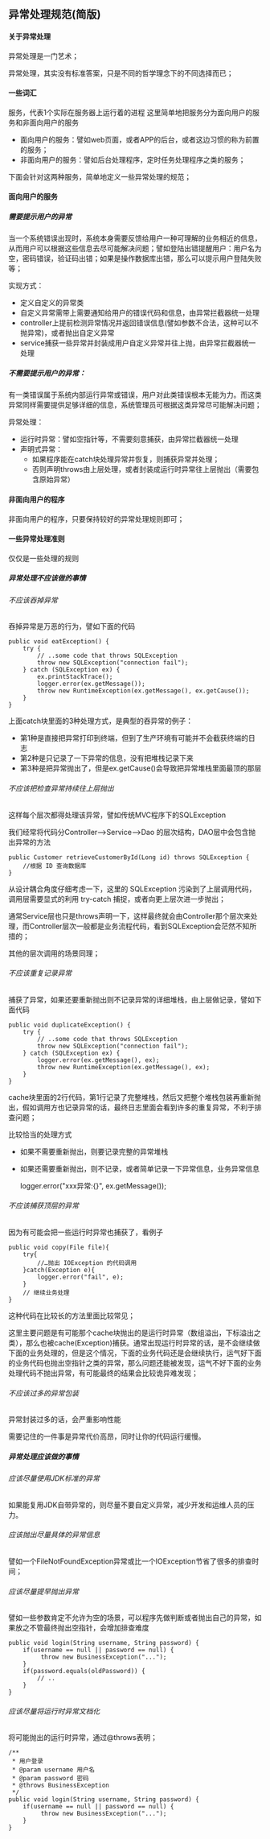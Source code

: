 ## 异常处理规范(简版)

#### 关于异常处理

异常处理是一门艺术；

异常处理，其实没有标准答案，只是不同的哲学理念下的不同选择而已；

#### 一些词汇
服务，代表1个实际在服务器上运行着的进程
这里简单地把服务分为面向用户的服务和非面向用户的服务

- 面向用户的服务：譬如web页面，或者APP的后台，或者这边习惯的称为前置的服务；
- 非面向用户的服务：譬如后台处理程序，定时任务处理程序之类的服务；

下面会针对这两种服务，简单地定义一些异常处理的规范；

#### 面向用户的服务

##### 需要提示用户的异常

当一个系统错误出现时，系统本身需要反馈给用户一种可理解的业务相近的信息，从而用户可以根据这些信息去尽可能解决问题；譬如登陆出错提醒用户：用户名为空，密码错误，验证码出错；如果是操作数据库出错，那么可以提示用户登陆失败等；

实现方式：

- 定义自定义的异常类
- 自定义异常需带上需要通知给用户的错误代码和信息，由异常拦截器统一处理
- controller上提前检测异常情况并返回错误信息(譬如参数不合法，这种可以不抛异常)，或者抛出自定义异常
- service捕获一些异常并封装成用户自定义异常并往上抛，由异常拦截器统一处理

##### 不需要提示用户的异常：

有一类错误属于系统内部运行异常或错误，用户对此类错误根本无能为力。而这类异常同样需要提供足够详细的信息，系统管理员可根据这类异常尽可能解决问题；

异常处理：

- 运行时异常：譬如空指针等，不需要刻意捕获，由异常拦截器统一处理
- 声明式异常：
	- 如果程序能在catch块处理异常并恢复，则捕获异常并处理；
	- 否则声明throws由上层处理，或者封装成运行时异常往上层抛出（需要包含原始异常）

#### 非面向用户的程序

非面向用户的程序，只要保持较好的异常处理规则即可；

#### 一些异常处理准则

仅仅是一些处理的规则

##### 异常处理不应该做的事情
###### 不应该吞掉异常
吞掉异常是万恶的行为，譬如下面的代码

	public void eatException() {
        try {
            // ..some code that throws SQLException
            throw new SQLException("connection fail");
        } catch (SQLException ex) {
            ex.printStackTrace(); 
            logger.error(ex.getMessage()); 
            throw new RuntimeException(ex.getMessage(), ex.getCause());
        }
    }

上面catch块里面的3种处理方式，是典型的吞异常的例子：

- 第1种是直接把异常打印到终端，但到了生产环境有可能并不会截获终端的日志
- 第2种是只记录了一下异常的信息，没有把堆栈记录下来
- 第3种是把异常抛出了，但是ex.getCause()会导致把异常堆栈里面最顶的那层


###### 不应该把检查异常持续往上层抛出
这样每个层次都得处理该异常，譬如传统MVC程序下的SQLException

我们经常将代码分Controller-->Service-->Dao 的层次结构，DAO层中会包含抛出异常的方法

    public Customer retrieveCustomerById(Long id) throws SQLException {
     	//根据 ID 查询数据库
    }

从设计耦合角度仔细考虑一下，这里的 SQLException 污染到了上层调用代码，调用层需要显式的利用 try-catch 捕捉，或者向更上层次进一步抛出；

通常Service层也只是throws声明一下，这样最终就会由Controller那个层次来处理，而Controller层次一般都是业务流程代码，看到SQLException会茫然不知所措的；

其他的层次调用的场景同理；

###### 不应该重复记录异常
捕获了异常，如果还要重新抛出则不记录异常的详细堆栈，由上层做记录，譬如下面代码

    public void duplicateException() {
        try {
            // ..some code that throws SQLException
            throw new SQLException("connection fail");
        } catch (SQLException ex) {
            logger.error(ex.getMessage(), ex);
            throw new RuntimeException(ex.getMessage(), ex);
        }
    }

cache块里面的2行代码，第1行记录了完整堆栈，然后又把整个堆栈包装再重新抛出，假如调用方也记录异常的话，最终日志里面会看到许多的重复异常，不利于排查问题；

比较恰当的处理方式

- 如果不需要重新抛出，则要记录完整的异常堆栈
- 如果还需要重新抛出，则不记录，或者简单记录一下异常信息，业务异常信息

	logger.error("xxx异常:{}", ex.getMessage());

###### 不应该捕获顶层的异常
因为有可能会把一些运行时异常也捕获了，看例子

    public void copy(File file){
        try{	
            //…抛出 IOException 的代码调用
        }catch(Exception e){
			logger.error("fail", e);
        }
		// 继续业务处理
    }

这种代码在比较长的方法里面比较常见；

这里主要问题是有可能那个cache块抛出的是运行时异常（数组溢出，下标溢出之类），那么也被cache(Exception)捕获。通常出现运行时异常的话，是不会继续做下面的业务处理的，但是这个情况，下面的业务代码还是会继续执行，运气好下面的业务代码也抛出空指针之类的异常，那么问题还能被发现，运气不好下面的业务处理代码不抛出异常，有可能最终的结果会比较诡异难发现；


###### 不应该过多的异常包装
异常封装过多的话，会严重影响性能

需要记住的一件事是异常代价高昂，同时让你的代码运行缓慢。


##### 异常处理应该做的事情
###### 应该尽量使用JDK标准的异常
如果能复用JDK自带异常的，则尽量不要自定义异常，减少开发和运维人员的压力。

###### 应该抛出尽量具体的异常信息
譬如一个FileNotFoundException异常或比一个IOException节省了很多的排查时间；
	
###### 应该尽量提早抛出异常
譬如一些参数肯定不允许为空的场景，可以程序先做判断或者抛出自己的异常，如果放之不管最终抛出空指针，会增加排查难度

    public void login(String username, String password) {
        if(username == null || password == null) {
             throw new BusinessException("...");
        }
        if(password.equals(oldPassword)) {
            // ..
        }
    }

###### 应该尽量将运行时异常文档化
将可能抛出的运行时异常，通过@throws表明；

    /**
     * 用户登录
     * @param username 用户名
     * @param password 密码
     * @throws BusinessException
     */
    public void login(String username, String password) {
        if(username == null || password == null) {
             throw new BusinessException("...");
        }
    }


